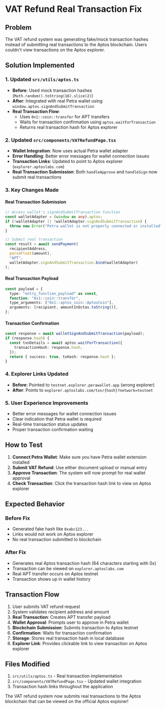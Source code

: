 # VAT Refund Real Transaction Fix

## Problem
The VAT refund system was generating fake/mock transaction hashes instead of submitting real transactions to the Aptos blockchain. Users couldn't view transactions on the Aptos explorer.

## Solution Implemented

### 1. Updated `src/utils/aptos.ts`
- **Before**: Used mock transaction hashes (`Math.random().toString(16).slice(2)`)
- **After**: Integrated with real Petra wallet using `window.aptos.signAndSubmitTransaction`
- **Real Transaction Flow**:
  - Uses `0x1::coin::transfer` for APT transfers
  - Waits for transaction confirmation using `aptos.waitForTransaction`
  - Returns real transaction hash for Aptos explorer

### 2. Updated `src/components/VATRefundPage.tsx`
- **Wallet Integration**: Now uses actual Petra wallet adapter
- **Error Handling**: Better error messages for wallet connection issues
- **Transaction Links**: Updated to point to Aptos explorer (`explorer.aptoslabs.com`)
- **Real Transaction Submission**: Both `handleApprove` and `handleSign` now submit real transactions

### 3. Key Changes Made

#### Real Transaction Submission
```typescript
// Access wallet's signAndSubmitTransaction function
const walletAdapter = (window as any).aptos;
if (!walletAdapter || !walletAdapter.signAndSubmitTransaction) {
  throw new Error("Petra wallet is not properly connected or installed");
}

// Submit real transaction
const result = await sendPayment(
  recipientAddress,
  parseFloat(amount),
  "APT",
  walletAdapter.signAndSubmitTransaction.bind(walletAdapter)
);
```

#### Real Transaction Payload
```typescript
const payload = {
  type: "entry_function_payload" as const,
  function: "0x1::coin::transfer",
  type_arguments: ["0x1::aptos_coin::AptosCoin"],
  arguments: [recipient, amountInOctas.toString()],
};
```

#### Transaction Confirmation
```typescript
const response = await walletSignAndSubmitTransaction(payload);
if (response.hash) {
  const txnDetails = await aptos.waitForTransaction({
    transactionHash: response.hash,
  });
  return { success: true, txHash: response.hash };
}
```

### 4. Explorer Links Updated
- **Before**: Pointed to `testnet.explorer.perawallet.app` (wrong explorer)
- **After**: Points to `explorer.aptoslabs.com/txn/{hash}?network=testnet`

### 5. User Experience Improvements
- Better error messages for wallet connection issues
- Clear indication that Petra wallet is required
- Real-time transaction status updates
- Proper transaction confirmation waiting

## How to Test

1. **Connect Petra Wallet**: Make sure you have Petra wallet extension installed
2. **Submit VAT Refund**: Use either document upload or manual entry
3. **Approve Transaction**: The system will now prompt for real wallet approval
4. **Check Transaction**: Click the transaction hash link to view on Aptos explorer

## Expected Behavior

### Before Fix
- Generated fake hash like `0xabc123...`
- Links would not work on Aptos explorer
- No real transaction submitted to blockchain

### After Fix
- Generates real Aptos transaction hash (64 characters starting with 0x)
- Transaction can be viewed on `explorer.aptoslabs.com`
- Real APT transfer occurs on Aptos testnet
- Transaction shows up in wallet history

## Transaction Flow

1. User submits VAT refund request
2. System validates recipient address and amount
3. **Real Transaction**: Creates APT transfer payload
4. **Wallet Approval**: Prompts user to approve in Petra wallet
5. **Blockchain Submission**: Submits transaction to Aptos testnet
6. **Confirmation**: Waits for transaction confirmation
7. **Storage**: Stores real transaction hash in local database
8. **Explorer Link**: Provides clickable link to view transaction on Aptos explorer

## Files Modified

1. `src/utils/aptos.ts` - Real transaction implementation
2. `src/components/VATRefundPage.tsx` - Updated wallet integration
3. Transaction hash links throughout the application

The VAT refund system now submits real transactions to the Aptos blockchain that can be viewed on the official Aptos explorer!